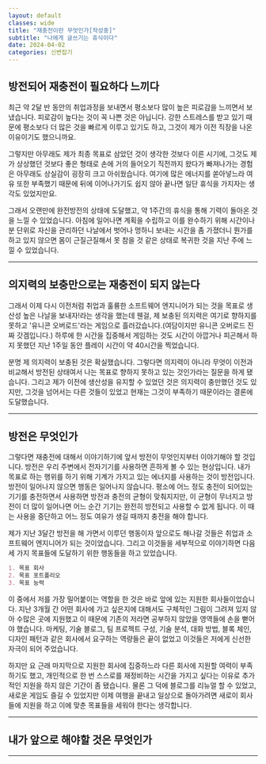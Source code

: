 ```yaml
---
layout: default
classes: wide
title: "재충전이란 무엇인가[작성중]"
subtitle: "나에게 글쓰기는 휴식이다"
date: 2024-04-02
categories: 신변잡기
---
```


## 방전되어 재충전이 필요하다 느끼다

최근 약 2달 반 동안의 취업과정을 보내면서 평소보다 많이 높은 피로감을 느끼면서 보냈습니다. 피로감이 높다는 것이 꼭 나쁜 것은 아닙니다. 강한 스트레스를 받고 있기 때문에 평소보다 더 많은 것을 빠르게 이루고 있기도 하고, 그것이 제가 이전 직장을 나온 이유이기도 했으니까요.

그렇지만 아무래도 제가 최종 목표로 삼았던 것이 생각한 것보다 이른 시기에, 그것도 제가 상상했던 것보다 좋은 형태로 손에 거의 들어오기 직전까지 왔다가 빠져나가는 경험은 아무래도 상실감이 굉장히 크고 아쉬웠습니다. 여기에 많은 에너지를 쏟아넣느라 여유 또한 부족했기 때문에 뒤에 이어나가기도 쉽지 않아 끝나면 일단 휴식을 가지자는 생각도 있었지만요.

그래서 오랜만에 완전방전의 상태에 도달했고, 약 1주간의 휴식을 통해 기력이 돌아온 것을 느낄 수 있었습니다. 아침에 일어나면 계획을 수립하고 이를 완수하기 위해 시간이나 분 단위로 자신을 관리하던 나날에서 벗어나 멍하니 보내는 시간을 좀 가졌더니 뭔가를 하고 있지 않으면 몸이 근질근질해서 못 참을 것 같은 상태로 복귀한 것을 지난 주에 느낄 수 있었습니다.

---

## 의지력의 보충만으로는 재충전이 되지 않는다

그래서 이제 다시 이전처럼 취업과 훌륭한 소프트웨어 엔지니어가 되는 것을 목표로 생산성 높은 나날을 보내자!라는 생각을 했는데 웬걸, 제 보충된 의지력은 여기로 향하지를 못하고 '유니콘 오버로드'라는 게임으로 흘러갔습니다.(여담이지만 유니콘 오버로드 진짜 갓겜입니다.) 하루에 한 시간을 집중해서 게임하는 것도 시간이 아깝거나 피곤해서 하지 못했던 지난 1주일 동안 플레이 시간이 약 40시간을 찍었습니다.

분명 제 의지력이 보충된 것은 확실했습니다. 그렇다면 의지력이 아니라 무엇이 이전과 비교해서 방전된 상태여서 나는 목표로 향하지 못하고 있는 것인가라는 질문을 하게 됐습니다. 그리고 제가 이전에 생산성을 유지할 수 있었던 것은 의지력이 충만했던 것도 있지만, 그것을 넘어서는 다른 것들이 있었고 현재는 그것이 부족하기 때문이라는 결론에 도달했습니다.

---

## 방전은 무엇인가

그렇다면 재충전에 대해서 이야기하기에 앞서 방전이 무엇인지부터 이야기해야 할 것입니다. 방전은 우리 주변에서 전자기기를 사용하면 흔하게 볼 수 있는 현상입니다. 내가 목표로 하는 행위를 하기 위해 기계가 가지고 있는 에너지를 사용하는 것이 방전입니다. 방전이 일어나지 않으면 행동은 일어나지 않습니다. 평소에 어느 정도 충전이 되어있는 기기를 충전하면서 사용하면 방전과 충전의 균형이 맞춰지지만, 이 균형이 무너지고 방전이 더 많이 일어나면 어느 순간 기기는 완전히 방전되고 사용할 수 없게 됩니다. 이 때는 사용을 중단하고 어느 정도 여유가 생길 때까지 충전을 해야 합니다.

제가 지난 3달간 방전을 해 가면서 이루던 행동이자 앞으로도 해나갈 것들은 취업과 소프트웨어 엔지니어가 되는 것이었습니다. 그리고 이것들을 세부적으로 이야기하면 다음 세 가지 목표들에 도달하기 위한 행동들을 하고 있었습니다.

```md
1. 목표 회사
2. 목표 포트폴리오
3. 목표 능력
```

이 중에서 저를 가장 밀어붙이는 역할을 한 것은 바로 앞에 있는 지원한 회사들이었습니다. 지난 3개월 간 어떤 회사에 가고 싶은지에 대해서도 구체적인 그림이 그려져 있지 않아 수많은 곳에 지원했고 이 때문에 기존의 저라면 공부하지 않았을 영역들에 손을 뻗어야 했습니다. 마케팅, 기술 블로그, 팀 프로젝트 구성, 기술 분석, 대화 방법, 블록 체인, 디자인 패턴과 같은 회사에서 요구하는 역량들은 끝이 없었고 이것들은 저에게 신선한 자극이 되어 주었습니다.

하지만 요 근래 마지막으로 지원한 회사에 집중하느라 다른 회사에 지원할 여력이 부족하기도 했고, 개인적으로 한 번 스스로를 재정비하는 시간을 가지고 싶다는 이유로 추가적인 지원을 하지 않은 기간이 좀 됐습니다. 물론 그 덕에 블로그를 리뉴얼 할 수 있었고, 새로운 게임도 즐길 수 있었지만 이제 여행을 끝내고 일상으로 돌아가려면 새로이 회사들에 지원을 하고 이에 맞춘 목표들을 세워야 한다는 생각합니다.

---

## 내가 앞으로 해야할 것은 무엇인가

---
